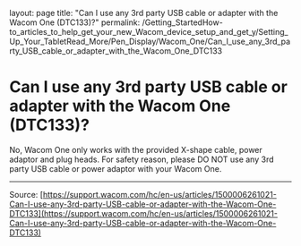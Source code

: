 layout: page
title: "Can I use any 3rd party USB cable or adapter with the Wacom One (DTC133)?"
permalink: /Getting_StartedHow-to_articles_to_help_get_your_new_Wacom_device_setup_and_get_y/Setting_Up_Your_TabletRead_More/Pen_Display/Wacom_One/Can_I_use_any_3rd_party_USB_cable_or_adapter_with_the_Wacom_One_DTC133

# Can I use any 3rd party USB cable or adapter with the Wacom One (DTC133)?

No, Wacom One only works with the provided X-shape cable, power adaptor and plug heads. For safety reason, please DO NOT use any 3rd party USB cable or power adaptor with your Wacom One.

---
Source: [https://support.wacom.com/hc/en-us/articles/1500006261021-Can-I-use-any-3rd-party-USB-cable-or-adapter-with-the-Wacom-One-DTC133](https://support.wacom.com/hc/en-us/articles/1500006261021-Can-I-use-any-3rd-party-USB-cable-or-adapter-with-the-Wacom-One-DTC133)
